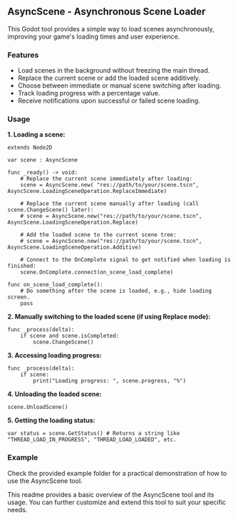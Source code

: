 ## AsyncScene - Asynchronous Scene Loader

This Godot tool provides a simple way to load scenes asynchronously, improving your game's loading times and user experience.

### Features

- Load scenes in the background without freezing the main thread.
- Replace the current scene or add the loaded scene additively.
- Choose between immediate or manual scene switching after loading.
- Track loading progress with a percentage value.
- Receive notifications upon successful or failed scene loading.

### Usage

**1. Loading a scene:**

```gdscript
extends Node2D

var scene : AsyncScene

func _ready() -> void:
	# Replace the current scene immediately after loading:
	scene = AsyncScene.new( "res://path/to/your/scene.tscn", AsyncScene.LoadingSceneOperation.ReplaceImmediate) 

	# Replace the current scene manually after loading (call scene.ChangeScene() later):
	# scene = AsyncScene.new("res://path/to/your/scene.tscn", AsyncScene.LoadingSceneOperation.Replace) 

	# Add the loaded scene to the current scene tree:
	# scene = AsyncScene.new("res://path/to/your/scene.tscn", AsyncScene.LoadingSceneOperation.Additive)

	# Connect to the OnComplete signal to get notified when loading is finished:
	scene.OnComplete.connect(on_scene_load_complete)

func on_scene_load_complete():
	# Do something after the scene is loaded, e.g., hide loading screen.
	pass
```

**2. Manually switching to the loaded scene (if using Replace mode):**

```gdscript
func _process(delta):
	if scene and scene.isCompleted:
		scene.ChangeScene()
```

**3. Accessing loading progress:**

```gdscript
func _process(delta):
	if scene:
		print("Loading progress: ", scene.progress, "%")
```

**4. Unloading the loaded scene:**

```gdscript
scene.UnloadScene()
```

**5. Getting the loading status:**

```gdscript
var status = scene.GetStatus() # Returns a string like "THREAD_LOAD_IN_PROGRESS", "THREAD_LOAD_LOADED", etc.
```

### Example

Check the provided example folder for a practical demonstration of how to use the AsyncScene tool.


This readme provides a basic overview of the AsyncScene tool and its usage. You can further customize and extend this tool to suit your specific needs. 
